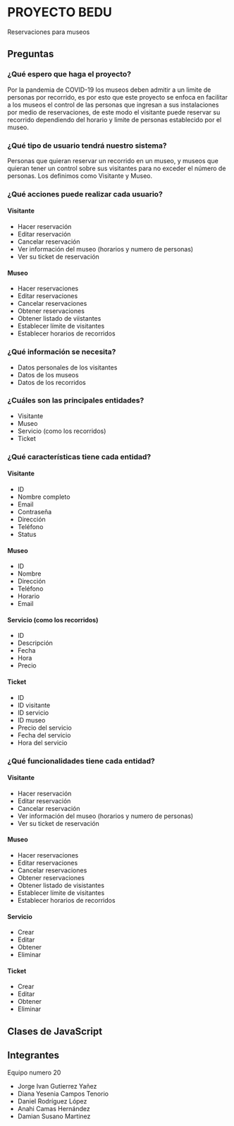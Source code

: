 # PROYECTO BEDU
Reservaciones para museos 

## Preguntas 
### ¿Qué espero que haga el proyecto?
Por la pandemia de COVID-19 los museos deben admitir a un limite de personas por recorrido, es por esto que este proyecto se enfoca en facilitar 
a los museos el control de las personas que ingresan a sus instalaciones por medio de reservaciones, de este modo el visitante puede reservar su recorrido 
dependiendo del horario y limite de personas establecido por el museo. 
### ¿Qué tipo de usuario tendrá nuestro sistema?
Personas que quieran reservar un recorrido en un museo, y museos que quieran tener un control sobre sus visitantes para no exceder el número de personas.
Los definimos como Visitante y Museo.
### ¿Qué acciones puede realizar cada usuario?
#### Visitante
- Hacer reservación
- Editar reservación
- Cancelar reservación
- Ver información del museo (horarios y numero de personas)
- Ver su ticket de reservación

#### Museo
- Hacer reservaciones
- Editar reservaciones
- Cancelar reservaciones
- Obtener reservaciones
- Obtener listado de viistantes
- Establecer límite de visitantes 
- Establecer horarios de recorridos

### ¿Qué información se necesita?
- Datos personales de los visitantes
- Datos de los museos
- Datos de los recorridos 

### ¿Cuáles son las principales entidades?
- Visitante
- Museo
- Servicio (como los recorridos)
- Ticket

### ¿Qué características tiene cada entidad?
#### Visitante
- ID
- Nombre completo
- Email
- Contraseña
- Dirección
- Teléfono
- Status
#### Museo
- ID
- Nombre
- Dirección
- Teléfono
- Horario
- Email

#### Servicio (como los recorridos)
- ID 
- Descripción
- Fecha
- Hora
- Precio

#### Ticket
- ID
- ID visitante
- ID servicio
- ID museo
- Precio del servicio
- Fecha del servicio 
- Hora del servicio

### ¿Qué funcionalidades tiene cada entidad?
#### Visitante
- Hacer reservación
- Editar reservación
- Cancelar reservación
- Ver información del museo (horarios y numero de personas)
- Ver su ticket de reservación

#### Museo
- Hacer reservaciones
- Editar reservaciones
- Cancelar reservaciones
- Obtener reservaciones
- Obtener listado de visistantes
- Establecer límite de visitantes 
- Establecer horarios de recorridos

#### Servicio
- Crear
- Editar
- Obtener
- Eliminar 

#### Ticket
- Crear
- Editar
- Obtener
- Eliminar 

## Clases de JavaScript

## Integrantes
Equipo numero 20

- Jorge Ivan Gutierrez Yañez
- Diana Yesenia Campos Tenorio
- Daniel Rodríguez López
- Anahi Camas Hernández 
- Damian Susano Martinez 
